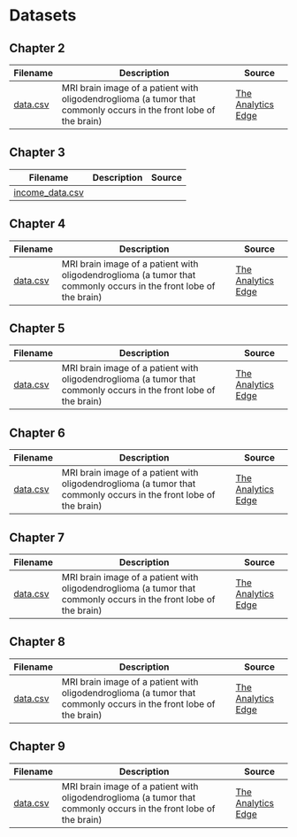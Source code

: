 # Datasets

## Chapter 2
Filename | Description |  Source
--- | --- |  --- 
[data.csv]() |  MRI brain image of a patient with oligodendroglioma (a tumor that commonly occurs in the front lobe of the brain) | [The Analytics Edge](https://ocw.mit.edu/courses/sloan-school-of-management/15-071-the-analytics-edge-spring-2017/index.htm)

## Chapter 3
Filename | Description |  Source
--- | --- |  --- 
[income_data.csv](https://raw.githubusercontent.com/um-perez-alvaro/Matrix-Tools-for-Data-Science/main/datasets/data/chapter%203/Hw3-income.data.csv) |   | 

## Chapter 4
Filename | Description |  Source
--- | --- |  --- 
[data.csv]() |  MRI brain image of a patient with oligodendroglioma (a tumor that commonly occurs in the front lobe of the brain) | [The Analytics Edge](https://ocw.mit.edu/courses/sloan-school-of-management/15-071-the-analytics-edge-spring-2017/index.htm)

## Chapter 5
Filename | Description |  Source
--- | --- |  --- 
[data.csv]() |  MRI brain image of a patient with oligodendroglioma (a tumor that commonly occurs in the front lobe of the brain) | [The Analytics Edge](https://ocw.mit.edu/courses/sloan-school-of-management/15-071-the-analytics-edge-spring-2017/index.htm)

## Chapter 6
Filename | Description |  Source
--- | --- |  --- 
[data.csv]() |  MRI brain image of a patient with oligodendroglioma (a tumor that commonly occurs in the front lobe of the brain) | [The Analytics Edge](https://ocw.mit.edu/courses/sloan-school-of-management/15-071-the-analytics-edge-spring-2017/index.htm)

## Chapter 7
Filename | Description |  Source
--- | --- |  --- 
[data.csv]() |  MRI brain image of a patient with oligodendroglioma (a tumor that commonly occurs in the front lobe of the brain) | [The Analytics Edge](https://ocw.mit.edu/courses/sloan-school-of-management/15-071-the-analytics-edge-spring-2017/index.htm)

## Chapter 8
Filename | Description |  Source
--- | --- |  --- 
[data.csv]() |  MRI brain image of a patient with oligodendroglioma (a tumor that commonly occurs in the front lobe of the brain) | [The Analytics Edge](https://ocw.mit.edu/courses/sloan-school-of-management/15-071-the-analytics-edge-spring-2017/index.htm)

## Chapter 9
Filename | Description |  Source
--- | --- |  --- 
[data.csv]() |  MRI brain image of a patient with oligodendroglioma (a tumor that commonly occurs in the front lobe of the brain) | [The Analytics Edge](https://ocw.mit.edu/courses/sloan-school-of-management/15-071-the-analytics-edge-spring-2017/index.htm)
